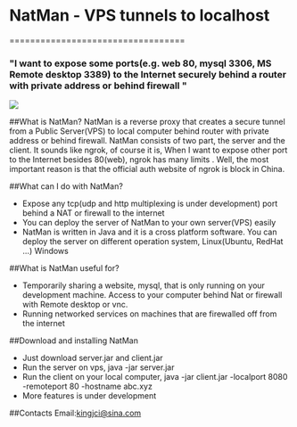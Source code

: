 # NatMan - VPS tunnels to localhost
==================================

### "I want to expose some ports(e.g. web 80, mysql 3306, MS Remote desktop 3389) to the Internet securely behind a router with private address or behind firewall "
![](http://jincheng.link/natman.png)

##What is NatMan?
  NatMan is a reverse proxy that creates a secure tunnel from a Public Server(VPS) to
local computer behind router with private address or behind firewall. NatMan consists of two
part, the server and the client. It sounds like ngrok, of course it is, When I want to expose
other port to the Internet besides 80(web), ngrok has many limits . Well, the most important
reason is that the official auth website of ngrok is block in China.

##What can I do with NatMan?
- Expose any tcp(udp and http multiplexing is under development) port behind a NAT or firewall
  to the internet
- You can deploy the server of NatMan to your own server(VPS) easily
- NatMan is written in Java and it is a cross platform software. You can deploy the server on
  different operation system, Linux(Ubuntu, RedHat ...) Windows

##What is NatMan useful for?
- Temporarily sharing a website, mysql, that is only running on your development machine. Access
  to your computer behind Nat or firewall with Remote desktop or vnc.
- Running networked services on machines that are firewalled off from the internet

##Download and installing NatMan
- Just download server.jar and client.jar
- Run the server on vps, java -jar server.jar
- Run the client on your local computer, java -jar client.jar -localport 8080 -remoteport 80 -hostname abc.xyz
- More features is under development

##Contacts
Email:kingjci@sina.com
